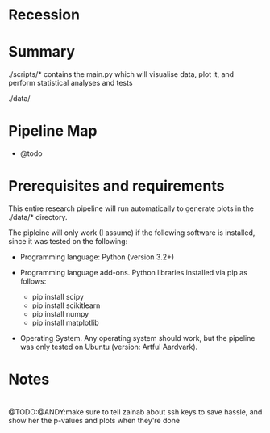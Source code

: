 # Recession

# Summary

./scripts/* contains the main.py which will visualise data, plot it, and perform statistical analyses and tests

./data/

# Pipeline Map

 - @todo
 
 # Prerequisites and requirements
 
 This entire research pipeline will run automatically to generate plots in the ./data/* directory.
 
 The pipleine will only work (I assume) if the following software is installed, since it was tested on the following:
 
 - Programming language: Python (version 3.2+)
 
 - Programming language add-ons. Python libraries installed via pip as follows:
   - pip install scipy
   - pip install scikitlearn
   - pip install numpy
   - pip install matplotlib
 
 - Operating System. Any operating system should work, but the pipeline was only tested on Ubuntu (version: Artful Aardvark).


#
# Notes
#

@TODO:@ANDY:make sure to tell zainab about ssh keys to save hassle, and show her the p-values and plots when they're done
